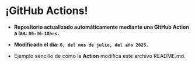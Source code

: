 # ¡GitHub Actions!
* **Repositorio actualizado automáticamente mediante una GitHub Action a las: `00:36:10hrs.`**
* **Modificado el día: `6, del mes de julio, del año 2025.`**

* Ejemplo sencillo de cómo la **Action** modifica este archivo README.md.
